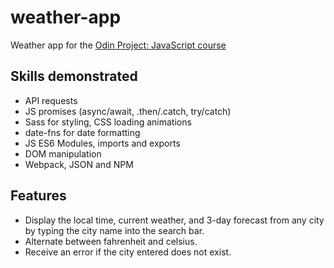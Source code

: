 # weather-app

Weather app for the <a href="https://www.theodinproject.com/lessons/node-path-javascript-weather-app">Odin Project: JavaScript course</a>

## Skills demonstrated

- API requests
- JS promises (async/await, .then/.catch, try/catch)
- Sass for styling, CSS loading animations
- date-fns for date formatting
- JS ES6 Modules, imports and exports
- DOM manipulation
- Webpack, JSON and NPM

## Features

- Display the local time, current weather, and 3-day forecast from any city by typing the city name into the search bar.
- Alternate between fahrenheit and celsius.
- Receive an error if the city entered does not exist.